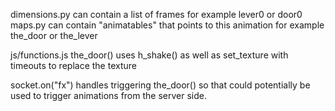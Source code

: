 dimensions.py can contain a list of frames for example lever0 or door0
maps.py can contain "animatables" that points to this animation for example the_door or the_lever

js/functions.js the_door() uses h_shake() as well as set_texture with timeouts to replace the texture

socket.on("fx") handles triggering the_door() so that could potentially be used to trigger animations from the server side.
